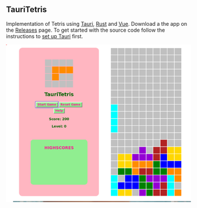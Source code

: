 ## TauriTetris

Implementation of Tetris using [Tauri](https://tauri.app/), [Rust](https://www.rust-lang.org/) and [Vue](https://vuejs.org/). Download a the app on the [Releases](https://github.com/dkruit/TauriTetris/releases) page. To get started with the source code follow the instructions to [set up Tauri](https://tauri.app/v1/guides/getting-started/prerequisites) first.

![img.png](img.png)
